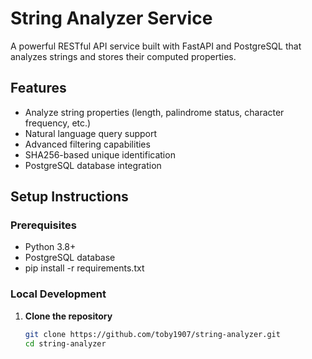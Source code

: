 # String Analyzer Service

A powerful RESTful API service built with FastAPI and PostgreSQL that analyzes strings and stores their computed properties.

## Features

- Analyze string properties (length, palindrome status, character frequency, etc.)
- Natural language query support
- Advanced filtering capabilities
- SHA256-based unique identification
- PostgreSQL database integration

## Setup Instructions

### Prerequisites

- Python 3.8+
- PostgreSQL database
- pip install -r requirements.txt

### Local Development

1. **Clone the repository**
   ```bash
   git clone https://github.com/toby1907/string-analyzer.git
   cd string-analyzer
   ```
